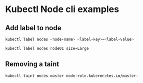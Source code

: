 # Kubectl Node cli examples #

## Add label to node ##

```bash
kubectl label nodes <node-name> <label-key>=<label-value>

kubectl label nodes node01 size=Large
```

## Removing a taint ##

```bash
kubectl taint nodes master node-role.kuberenetes.io/master-
```
